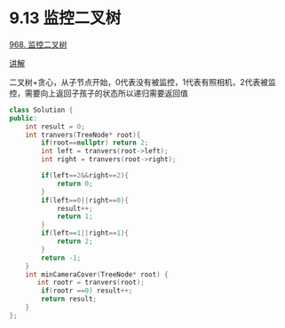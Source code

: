 # 9.13 监控二叉树

[968. 监控二叉树](https://leetcode.cn/problems/binary-tree-cameras/)

[讲解](https://programmercarl.com/0968.%E7%9B%91%E6%8E%A7%E4%BA%8C%E5%8F%89%E6%A0%91.html#%E7%AE%97%E6%B3%95%E5%85%AC%E5%BC%80%E8%AF%BE)

二叉树+贪心，从子节点开始，0代表没有被监控，1代表有照相机，2代表被监控，需要向上返回子孩子的状态所以递归需要返回值

```cpp
class Solution {
public:
    int result = 0;
    int tranvers(TreeNode* root){
        if(root==nullptr) return 2;
        int left = tranvers(root->left);
        int right = tranvers(root->right);

        if(left==2&&right==2){
            return 0;
        }
        if(left==0||right==0){
            result++;
            return 1;
        }
        if(left==1||right==1){
            return 2;
        }
        return -1;
    }
    int minCameraCover(TreeNode* root) {
       int rootr = tranvers(root);
        if(rootr ==0) result++;
        return result;
    }
};
```